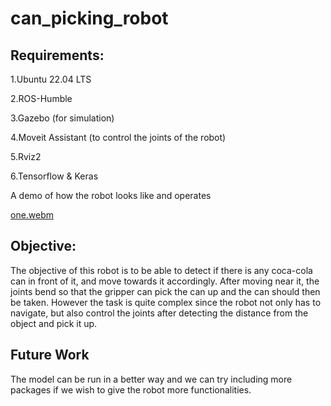 # can_picking_robot

## Requirements:
1.Ubuntu 22.04 LTS

2.ROS-Humble

3.Gazebo (for simulation)

4.Moveit Assistant (to control the joints of the robot)

5.Rviz2

6.Tensorflow & Keras


A demo of how the robot looks like and operates

[one.webm](https://github.com/unknown-entity98/can_picking_robot/assets/97030480/792b42ea-01bf-4f91-96c1-9db4b3762f48)

## Objective:
The objective of this robot is to be able to detect if there is any coca-cola can in front of it, and move towards it accordingly. After moving near it, the joints bend so that the gripper can pick the can up and the can should then be taken. 
However the task is quite complex since the robot not only has to navigate, but also control the joints after detecting the distance from the object and pick it up. 

## Future Work
The model can be run in a better way and we can try including more packages if we wish to give the robot more functionalities.
